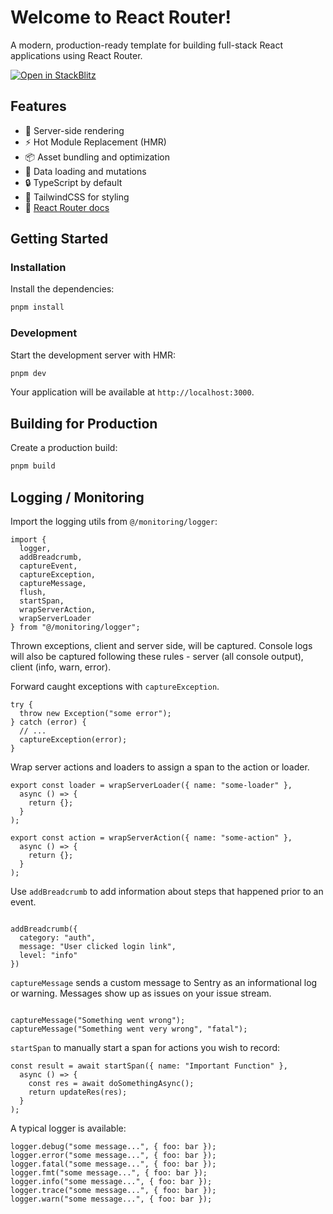 # Welcome to React Router!

A modern, production-ready template for building full-stack React applications using React Router.

[![Open in StackBlitz](https://developer.stackblitz.com/img/open_in_stackblitz.svg)](https://stackblitz.com/github/remix-run/react-router-templates/tree/main/default)

## Features

- 🚀 Server-side rendering
- ⚡️ Hot Module Replacement (HMR)
- 📦 Asset bundling and optimization
- 🔄 Data loading and mutations
- 🔒 TypeScript by default
- 🎉 TailwindCSS for styling
- 📖 [React Router docs](https://reactrouter.com/)

## Getting Started

### Installation

Install the dependencies:

```bash
pnpm install
```

### Development

Start the development server with HMR:

```bash
pnpm dev
```

Your application will be available at `http://localhost:3000`.

## Building for Production

Create a production build:

```bash
pnpm build
```

## Logging / Monitoring

Import the logging utils from `@/monitoring/logger`:

```
import {
  logger,
  addBreadcrumb,
  captureEvent,
  captureException,
  captureMessage,
  flush,
  startSpan,
  wrapServerAction,
  wrapServerLoader
} from "@/monitoring/logger";
```

Thrown exceptions, client and server side, will be captured. Console logs will also be captured following these rules - server (all console output), client (info, warn, error).

Forward caught exceptions with `captureException`.

```
try {
  throw new Exception("some error");
} catch (error) {
  // ...
  captureException(error);
}
```

Wrap server actions and loaders to assign a span to the action or loader.

```
export const loader = wrapServerLoader({ name: "some-loader" },
  async () => {
    return {};
  }
);

export const action = wrapServerAction({ name: "some-action" },
  async () => {
    return {};
  }
);

```

Use `addBreadcrumb` to add information about steps that happened prior to an event.

```

addBreadcrumb({
  category: "auth",
  message: "User clicked login link",
  level: "info"
})

```

`captureMessage` sends a custom message to Sentry as an informational log or warning. Messages show up as issues on your issue stream.

```

captureMessage("Something went wrong");
captureMessage("Something went very wrong", "fatal");

```

`startSpan` to manually start a span for actions you wish to record:

```
const result = await startSpan({ name: "Important Function" },
  async () => {
    const res = await doSomethingAsync();
    return updateRes(res);
  }
);

```

A typical logger is available:

```
logger.debug("some message...", { foo: bar });
logger.error("some message...", { foo: bar });
logger.fatal("some message...", { foo: bar });
logger.fmt("some message...", { foo: bar });
logger.info("some message...", { foo: bar });
logger.trace("some message...", { foo: bar });
logger.warn("some message...", { foo: bar });
```
